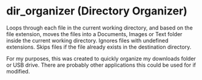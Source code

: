 # dir_organizer (Directory Organizer)

Loops through each file in the current working directory, and based on the file extension, moves the files into a Documents, Images or Text folder inside the current working directory.  Ignores files with undefined extensions.  Skips files if the file already exists in the destination directory.

For my purposes, this was created to quickly organize my downloads folder or USB drive.  There are probably other applications this could be used for if modified.
